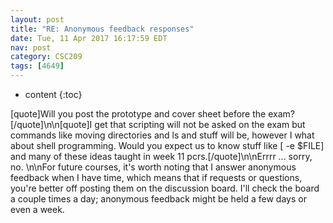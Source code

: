 ```yaml
---
layout: post
title: "RE: Anonymous feedback responses"
date: Tue, 11 Apr 2017 16:17:59 EDT
nav: post
category: CSC209
tags: [4649]
---
```


* content
{:toc}

[quote]Will you post the prototype and cover sheet before the exam?[/quote]\n\n[quote]I get that scripting will not be asked on the exam but commands like moving directories and ls and stuff will be, however I what about shell programming. Would you expect us to know stuff like [ -e $FILE] and many of these ideas taught in week 11 pcrs.[/quote]\n\nErrrr ... sorry, no. \n\nFor future courses, it's worth noting that I answer anonymous feedback when I have time, which means that if requests or questions, you're better off posting them on the discussion board. I'll check the board a couple times a day; anonymous feedback might be held a few days or even a week.
<!-- more -->
<p></p>

